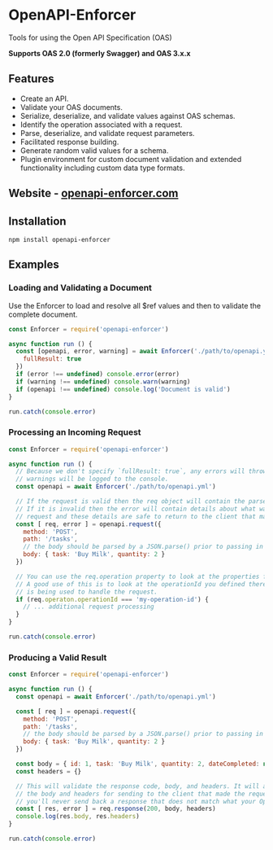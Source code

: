 # OpenAPI-Enforcer

Tools for using the Open API Specification (OAS)

**Supports OAS 2.0 (formerly Swagger) and OAS 3.x.x**

## Features

- Create an API.
- Validate your OAS documents.
- Serialize, deserialize, and validate values against OAS schemas.
- Identify the operation associated with a request.
- Parse, deserialize, and validate request parameters.
- Facilitated response building.
- Generate random valid values for a schema.
- Plugin environment for custom document validation and extended functionality including custom data type formats.

## Website - [openapi-enforcer.com](https://openapi-enforcer.com/)

## Installation

```shell
npm install openapi-enforcer
```

## Examples

### Loading and Validating a Document

Use the Enforcer to load and resolve all $ref values and then to validate the complete document.

```js
const Enforcer = require('openapi-enforcer')

async function run () {
  const [openapi, error, warning] = await Enforcer('./path/to/openapi.yml', {
    fullResult: true
  })
  if (error !== undefined) console.error(error)
  if (warning !== undefined) console.warn(warning)
  if (openapi !== undefined) console.log('Document is valid')
}

run.catch(console.error)
```

### Processing an Incoming Request

```js
const Enforcer = require('openapi-enforcer')

async function run () {
  // Because we don't specify `fullResult: true`, any errors will throw an exception and
  // warnings will be logged to the console.
  const openapi = await Enforcer('./path/to/openapi.yml')

  // If the request is valid then the req object will contain the parsed and validated request.
  // If it is invalid then the error will contain details about what was wrong with the
  // request and these details are safe to return to the client that made the request.
  const [ req, error ] = openapi.request({
    method: 'POST',
    path: '/tasks',
    // the body should be parsed by a JSON.parse() prior to passing in (if applicable).
    body: { task: 'Buy Milk', quantity: 2 }
  })

  // You can use the req.operation property to look at the properties from your OpenAPI document.
  // A good use of this is to look at the operationId you defined there to determine which path
  // is being used to handle the request.
  if (req.operaton.operationId === 'my-operation-id') {
    // ... additional request processing
  }
}

run.catch(console.error)
```

### Producing a Valid Result

```js
const Enforcer = require('openapi-enforcer')

async function run () {
  const openapi = await Enforcer('./path/to/openapi.yml')

  const [ req ] = openapi.request({
    method: 'POST',
    path: '/tasks',
    // the body should be parsed by a JSON.parse() prior to passing in (if applicable).
    body: { task: 'Buy Milk', quantity: 2 }
  })

  const body = { id: 1, task: 'Buy Milk', quantity: 2, dateCompleted: null }
  const headers = {}

  // This will validate the response code, body, and headers. It will also correctly serialize
  // the body and headers for sending to the client that made the request. Using this method
  // you'll never send back a response that does not match what your OpenAPI document defines.
  const [ res, error ] = req.response(200, body, headers)
  console.log(res.body, res.headers)
}

run.catch(console.error)
```
